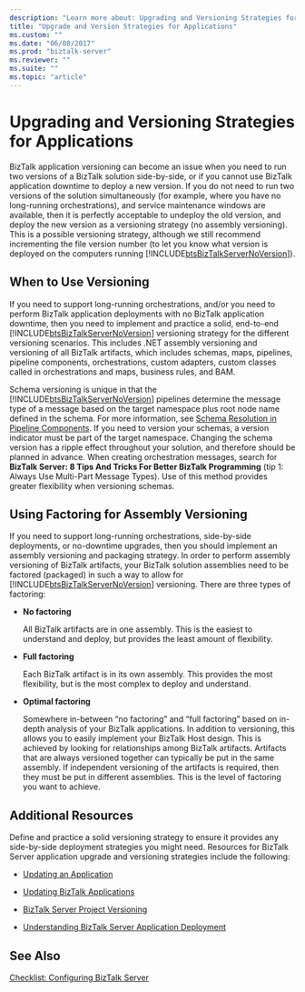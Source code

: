 ```yaml
---
description: "Learn more about: Upgrading and Versioning Strategies for Applications"
title: "Upgrade and Version Strategies for Applications"
ms.custom: ""
ms.date: "06/08/2017"
ms.prod: "biztalk-server"
ms.reviewer: ""
ms.suite: ""
ms.topic: "article"
---
```

# Upgrading and Versioning Strategies for Applications
BizTalk application versioning can become an issue when you need to run two versions of a BizTalk solution side-by-side, or if you cannot use BizTalk application downtime to deploy a new version. If you do not need to run two versions of the solution simultaneously (for example, where you have no long-running orchestrations), and service maintenance windows are available, then it is perfectly acceptable to undeploy the old version, and deploy the new version as a versioning strategy (no assembly versioning). This is a possible versioning strategy, although we still recommend incrementing the file version number (to let you know what version is deployed on the computers running [!INCLUDE[btsBizTalkServerNoVersion](../includes/btsbiztalkservernoversion-md.md)]).  
  
## When to Use Versioning  
 If you need to support long-running orchestrations, and/or you need to perform BizTalk application deployments with no BizTalk application downtime, then you need to implement and practice a solid, end-to-end [!INCLUDE[btsBizTalkServerNoVersion](../includes/btsbiztalkservernoversion-md.md)] versioning strategy for the different versioning scenarios. This includes .NET assembly versioning and versioning of all BizTalk artifacts, which includes schemas, maps, pipelines, pipeline components, orchestrations, custom adapters, custom classes called in orchestrations and maps, business rules, and BAM.  
  
 Schema versioning is unique in that the [!INCLUDE[btsBizTalkServerNoVersion](../includes/btsbiztalkservernoversion-md.md)] pipelines determine the message type of a message based on the target namespace plus root node name defined in the schema. For more information, see [Schema Resolution in Pipeline Components](../core/schema-resolution-in-pipeline-components.md). If you need to version your schemas, a version indicator must be part of the target namespace. Changing the schema version has a ripple effect throughout your solution, and therefore should be planned in advance. When creating orchestration messages, search for **BizTalk Server: 8 Tips And Tricks For Better BizTalk Programming** (tip 1: Always Use Multi-Part Message Types). Use of this method provides greater flexibility when versioning schemas.  
  
## Using Factoring for Assembly Versioning  
 If you need to support long-running orchestrations, side-by-side deployments, or no-downtime upgrades, then you should implement an assembly versioning and packaging strategy. In order to perform assembly versioning of BizTalk artifacts, your BizTalk solution assemblies need to be factored (packaged) in such a way to allow for [!INCLUDE[btsBizTalkServerNoVersion](../includes/btsbiztalkservernoversion-md.md)] versioning.  There are three types of factoring:  
  
-   **No factoring**  
  
     All BizTalk artifacts are in one assembly. This is the easiest to understand and deploy, but provides the least amount of flexibility.  
  
-   **Full factoring**  
  
     Each BizTalk artifact is in its own assembly. This provides the most flexibility, but is the most complex to deploy and understand.  
  
-   **Optimal factoring**  
  
     Somewhere in-between “no factoring” and “full factoring” based on in-depth analysis of your BizTalk applications. In addition to versioning, this allows you to easily implement your BizTalk Host design. This is achieved by looking for relationships among BizTalk artifacts. Artifacts that are always versioned together can typically be put in the same assembly. If independent versioning of the artifacts is required, then they must be put in different assemblies. This is the level of factoring you want to achieve.  
  
## Additional Resources  
  
 Define and practice a solid versioning strategy to ensure it provides any side-by-side deployment strategies you might need. Resources for BizTalk Server application upgrade and versioning strategies include the following:  
  
-   [Updating an Application](../technical-guides/updating-an-application.md)  
  
-   [Updating BizTalk Applications](../core/updating-biztalk-applications.md)
  
-   [BizTalk Server Project Versioning](../core/biztalk-server-project-versioning.md)  
  
-   [Understanding BizTalk Server Application Deployment](../core/understanding-biztalk-application-deployment-and-management.md)


  
## See Also  
 [Checklist: Configuring BizTalk Server](../technical-guides/checklist-configuring-biztalk-server.md)
